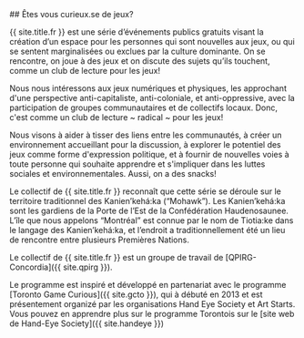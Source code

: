 <!-- About Section -->
<section id="about" class="container-fluid content-section text-center">
   <div class="col-lg-10 col-lg-offset-1" markdown="1">
## Êtes vous curieux.se de jeux?

   <p class="lead">{{ site.title.fr }} est une série d’événements publics gratuits visant la création d’un espace pour les personnes qui sont nouvelles aux jeux, ou qui se sentent marginalisées ou exclues par la culture dominante. On se rencontre, on joue à des jeux et on discute des sujets qu’ils touchent, comme un club de lecture pour les jeux!</p>

Nous nous intéressons aux jeux numériques et physiques, les approchant d'une perspective anti-capitaliste, anti-coloniale, et anti-oppressive, avec la participation de groupes communautaires et de collectifs locaux. Donc, c'est comme un club de lecture ~ radical ~ pour les jeux!

Nous visons à aider à tisser des liens entre les communautés, à créer un environnement accueillant pour la discussion, à explorer le potentiel des jeux comme forme d'expression politique, et à fournir de nouvelles voies à toute personne qui souhaite apprendre et s'impliquer dans les luttes sociales et environnementales. Aussi, on a des snacks!

Le collectif de {{ site.title.fr }} reconnaît que cette série se déroule sur le territoire traditionnel des Kanien’kehá:ka (“Mohawk”). Les Kanien’kehá:ka sont les gardiens de la Porte de l’Est de la Confédération Haudenosaunee. L’île que nous appelons “Montréal” est connue par le nom de Tiotia:ke dans le langage des Kanien’kehá:ka, et l’endroit a traditionnellement été un lieu de rencontre entre plusieurs Premières Nations.

Le collectif de {{ site.title.fr }} est un groupe de travail de [QPIRG-Concordia]({{ site.qpirg }}).

Le programme est inspiré et développé en  partenariat avec le programme [Toronto Game Curious]({{ site.gcto }}), qui à débuté en 2013 et est  présentement organizé par les organisations Hand Eye Society et Art Starts.  Vous pouvez en apprendre plus sur le programme Torontois sur le [site web de Hand-Eye Society]({{ site.handeye }})

  </div>
</section>
